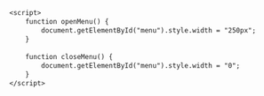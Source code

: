 
<html lang="es">
<head>
    <meta charset="UTF-8">
    <meta name="viewport" content="width=device-width, initial-scale=1.0">
    <title>InnoFusion Studios - Desarrollo de Software, Diseño Gráfico y Análisis de Datos</title>
    <style>
        /* Estilos para el menú de navegación desplegable */
        #main-container {
            background-color: #333;
            color: #fff;
            font-family: Arial, sans-serif;
            text-align: center;
        }

        .menu-button {
            background-color: transparent;
            color: #10cf96;
            border: none;
            padding: 10px 20px;
            cursor: pointer;
            position: absolute;
            top: 10px;
            left: 10px;
            z-index: 2;
        }

        .menu-content {
            list-style: none;
            padding: 0;
            background-color: #333;
            width: 0; /* Inicialmente oculto */
            height: 100%;
            overflow: hidden;
            transition: 0.3s;
            position: fixed;
            top: 0;
            left: 0;
        }

        .menu-content li {
            margin: 20px 0;
        }

        .menu-content a {
            text-decoration: none;
            color: #fff;
        }

        .menu-content a:hover {
            text-decoration: underline;
        }

        /* Estilo para el botón de cerrar el menú */
        .close-button {
            color: #fff;
            text-decoration: none;
            position: absolute;
            top: 10px;
            right: 10px;
        }

        body {
            font-family: Arial, sans-serif;
        }
        header {
            background-color: #272525;
            color: #fff;
            text-align: center;
            padding: 20px;
        }
        header img {
            max-width: 400px; 
        }
        section {
            padding: 20px;
        }
        .software {
            background-color: #af8585;
        }
        .diseno {
            background-color: #e0e0f0;
        }
        .analisis {
            background-color: #d0d0f0;
        }
    
    </style>
</head>
<body>
    <div id="main-container">
        <span class="menu-button" onclick="openMenu()">&#9776;</span> <!-- Icono de hamburguesa -->
        <ul class="menu-content" id="menu">
            <a href="javascript:void(0)" class="close-button" onclick="closeMenu()">&times;</a> <!-- Icono de cierre -->
            <li><a href="software.html">Software Desarrollados</a></li>
            <li><a href="design.html">Diseño Gráfico</a></li>
            <li><a href="data.html">Analistas de Datos</a></li>
<!-- Otras opciones del menú -->

        </ul>
    </div>
    <header>
        <img src="Logopony .png" alt="Logo de InnoFusion Studios">
        <h1>InnoFusion Studios</h1>
        <p>Tu solución integral en Desarrollo de Software, Diseño Gráfico y Análisis de Datos</p>
    </header>
    <section style="background-color: #f0f0f0;">
        <h1>Bienvenidos a InnoFusion Studios</h1>
  <p>Somos una empresa líder en Desarrollo de Software, Diseño Grafico y Analistas de Datos, dedicada a impulsar la innovación y el crecimiento de tu negocio. En InnoFusion Studios, entendemos que cada empresa es única, y por lo tanto, sus necesidades también lo son.</p>
  <html lang="en">
  <head>
      <meta charset="UTF-8">
      <meta name="viewport" content="width=device-width, initial-scale=1.0">
      <style>
          /* Añadir estilos para centrar los cuadros en el lado derecho */
          .container {
              display: flex;
              justify-content: flex-end; /* Cambiamos justify-content a flex-end */
              align-items: center;
              height: 100vh;
          }
      
          .flip-container {
              perspective: 1000px;
              width: 250px;
              height: 250px;
              display: inline-block;
              margin: 20px;
              cursor: pointer;
          }
      
          .flip-container.hover .flipper {
              transform: rotateY(180deg);
          }
      
          .flipper {
              width: 100%;
              height: 100%;
              transform-style: preserve-3d;
              transition: transform 0.5s;
          }
      
          .front, .back {
              width: 100%;
              height: 100%;
              position: absolute;
              backface-visibility: hidden;
          }
      
          .front {
              background-color: #49a2eb;
              display: flex;
              justify-content: center;
              align-items: center;
              font-size: 24px;
          }
      
          .back {
              background-color: #aaaaaa;
              transform: rotateY(180deg);
              display: flex;
              flex-direction: column;
              justify-content: center;
              align-items: center;
              font-size: 20px;
          }
      
          /* Estilo para el símbolo ↻ */
          .symbol {
              position: absolute;
              bottom: 10px;
              right: 10px;
              font-size: 24px;
          }
      </style>    
  </head>
  <body>
      <div class="container"> <!-- Cambiamos la clase de "center-container" a "container" -->
          <div class="flip-container">
              <div class="flipper">
                  <div class="front">
                      Misión
                      <div class="symbol">↻</div>
                  </div>
                  <div class="back">
                      <img class="icon" src="Mision.png" alt="Icono de Misión" width="55" height="55">
                      <p>Ofrecer soluciones de software, análisis de datos y diseño gráfico de alta calidad para satisfacer las necesidades de nuestros clientes y ayudar a las empresas a prosperar.</p>
                  </div>
              </div>
          </div>
          <div class="flip-container">
              <div class="flipper">
                  <div class="front">
                      Visión
                      <div class="symbol">↻</div>
                  </div>
                  <div class ="back">
                      <img class="icon" src="pngegg (8).png" alt="Icono de Visión" width="55" height="55">
                      <p>Ser líder global en desarrollo de software, análisis de datos y diseño gráfico, destacando por nuestra innovación y compromiso con la satisfacción del cliente.</p>
                  </div>
              </div>
          </div>
          <div class="flip-container">
              <div class="flipper">
                  <div class="front">
                      Valores
                      <div class="symbol">↻</div>
                  </div>
                  <div class="back">
                      <img class="icon" src="Valores.png" alt="Icono de Valores" width="55" height="55">
                      <ul>
                          <li>Excelencia.</li>
                          <li>Innovación.</li>
                          <li>Compromiso total.</li>
                          <li>Colaboración.</li>
                          <li>Aprendizaje Continuo.</li>
                          <li>Ética y Responsabilidad.</li>
                      </ul>    
                  </div>
              </div>
          </div>
      </div>
  
      <script>
          const flipContainers = document.querySelectorAll('.flip-container');
  
          flipContainers.forEach(container => {
              container.addEventListener('click', () => {
                  container.classList.toggle('hover');
              });
          });
      </script>
  </body>
  </html>
  
  <section id="desarrollo-software">
    <h2>Desarrollo de Software</h2>
    <p>InnoFusion Studios nos dedicamos a crear software personalizado que permite dar vida a las ideas y proyectos digitales. Esto implica el diseño, la codificación y la implementación de aplicaciones y programas informáticos que satisfacen las necesidades específicas de cada cliente.</p>
    <p>Nuestro lema <b>"Creamos código que da vida a tus sueños digitales"</b> refleja nuestro compromiso de convertir conceptos y sueños en aplicaciones y sistemas funcionales. Contamos con un equipo de desarrollo que se enfoca en la innovación y la calidad para garantizar que las soluciones que entregan sean efectivas y eficientes.</p>
</section>

<section id="diseno-grafico">
    <h2>Diseño Gráfico</h2>
    <p>InnoFusion Studios ofrecemos servicios de diseño gráfico, lo que implica la creación de elementos visuales impresionantes que van desde logotipos, gráficos, ilustraciones, hasta diseños de sitios web y aplicaciones.</p>
    <p>Nuestro lema <b>"Transformamos ideas en imágenes asombrosas"</b> destaca nuestra capacidad para dar vida a la visión y conceptos de nuestros clientes a través de la creatividad visual. Nuestro equipo de diseñadores se dedica a la estética, la usabilidad y la coherencia visual para crear una impresión duradera.</p>
</section>

<section id="analisis-datos">
    <h2>Análisis de Datos</h2>
    <p>Nos especializamos en la interpretación de datos para extraer información valiosa y significativa. Esto puede incluir la recopilación, procesamiento y análisis de datos de diversas fuentes para ayudar a los clientes a tomar decisiones informadas.</p>
    <p>Nuestro lema <b>"Convertimos números en información valiosa"</b> resalta nuestro enfoque en la transformación de datos en conocimiento útil. Los expertos en análisis de datos de InnoFusion Studios ayudan a nuestros clientes a descubrir tendencias, patrones y oportunidades ocultas en los datos.</p>
</section>
     <section>
        <h2>Síguenos en Redes Sociales:</h2>
        <html lang="en">
        <head>
            <meta charset="UTF-8">
            <meta name="viewport" content="width=device-width, initial-scale=1.0">
            <link rel="stylesheet" href="https://cdnjs.cloudflare.com/ajax/libs/font-awesome/6.4.2/css/all.min.css">
            <link rel="stylesheet" href="./style.css">
            <title>Redes Sociales</title>
            <style>
                .icons {
                    display: flex;
                }
                .icon {
                    margin: 10px;
                }
                .icon i {
                    font-size: 30px;
                    cursor: pointer;
                }
                .icon i:hover {
                    color: #000;
                }
            </style>
        </head>
        <body>
            <footer class="wrapper">
                <div class="icons">
                    <div class="icon">
                        <a href="https://www.facebook.com/profile.php?id=61552425702550" target="_blank">
                            <i class="fab fa-facebook" style="color: #1877f2;"></i>
                        </a>
                    </div>
                    <div class="icon">
                        <a href="https://www.instagram.com/innofusionstudios/" target="_blank">
                            <i class="fab fa-instagram" style="color: #e4405f;"></i>
                        </a>
                    </div>
                    <div class="icon">
                        <a href="https://twitter.com/InnofusionS" target="_blank">
                            <i class="fab fa-twitter" style="color: #1da1f2;"></i>
                        </a>
                    </div>
                    <div class="icon">
                        <a href="https://youtube.com/@InnofusionStudios?si=3ODYuxWjUoxh7JF8" target="_blank">
                            <i class="fab fa-youtube" style="color: #c4302b;"></i>
                        </a>
                    </div>
                    <div class="icon">
                        <a href="https://www.linkedin.com/in/innofusion-studios-3015a6297/" target="_blank">
                            <i class="fab fa-linkedin" style="color: #0077b5;"></i>
                        </a>
                    </div>
                    </div>
            </footer>
    </section>
    
    <script>
        function openMenu() {
            document.getElementById("menu").style.width = "250px";
        }

        function closeMenu() {
            document.getElementById("menu").style.width = "0";
        }
    </script>
</body>
</html>
